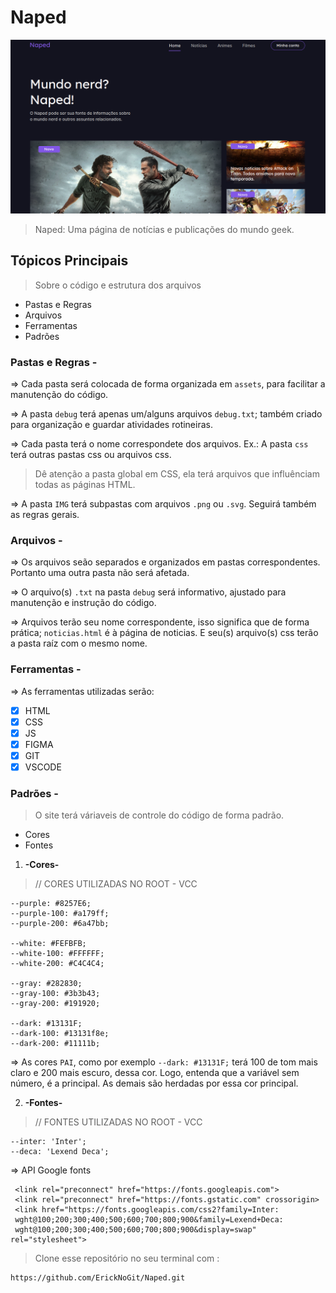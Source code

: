 # Naped

![Screenshot](screenshot.png)

> Naped: Uma página de notícias e publicações do mundo geek.

## Tópicos Principais

> Sobre o código e estrutura dos arquivos

- Pastas e Regras
- Arquivos
- Ferramentas
- Padrões

### Pastas e Regras -

=> Cada pasta será colocada de forma organizada em `assets`, para facilitar a manutenção do código.

=> A pasta `debug` terá apenas um/alguns arquivos `debug.txt`; também criado para organização e guardar atividades rotineiras.

=> Cada pasta terá o nome correspondete dos arquivos. Ex.: A pasta `css` terá outras pastas css ou arquivos css.

> Dê atenção a pasta global em CSS, ela terá arquivos que influênciam todas as páginas HTML.

=> A pasta `IMG` terá subpastas com arquivos `.png` ou `.svg`. Seguirá também as regras gerais.

### Arquivos -

=> Os arquivos seão separados e organizados em pastas correspondentes. Portanto uma outra pasta não será afetada.

=> O arquivo(s) `.txt` na pasta `debug` será informativo, ajustado para manutenção e instrução do código.

=> Arquivos terão seu nome correspondente, isso significa que de forma prática; `noticias.html` é à página de noticias. E seu(s) arquivo(s) css terão a pasta raíz com o mesmo nome.

### Ferramentas -

=> As ferramentas utilizadas serão:

- [X] HTML
- [X] CSS
- [X] JS
- [X] FIGMA
- [X] GIT
- [X] VSCODE

### Padrões -

> O site terá váriaveis de controle do código de forma padrão.

- Cores
- Fontes

1. **-Cores-**

> // CORES UTILIZADAS NO ROOT - VCC

```
--purple: #8257E6;
--purple-100: #a179ff;
--purple-200: #6a47bb;

--white: #FEFBFB;
--white-100: #FFFFFF;
--white-200: #C4C4C4;

--gray: #282830;
--gray-100: #3b3b43;
--gray-200: #191920;

--dark: #13131F;
--dark-100: #13131f8e;
--dark-200: #11111b;
```

=> As cores `PAI`, como por exemplo `--dark: #13131F;` terá 100 de tom mais claro e 200 mais escuro, dessa cor. Logo, entenda que a variável sem número, é a principal. As demais são herdadas por essa cor principal.

2. **-Fontes-**

> // FONTES UTILIZADAS NO ROOT - VCC

```
--inter: 'Inter';
--deca: 'Lexend Deca';
```
=> API Google fonts

```
 <link rel="preconnect" href="https://fonts.googleapis.com">
 <link rel="preconnect" href="https://fonts.gstatic.com" crossorigin>
 <link href="https://fonts.googleapis.com/css2?family=Inter:
 wght@100;200;300;400;500;600;700;800;900&family=Lexend+Deca:
 wght@100;200;300;400;500;600;700;800;900&display=swap" rel="stylesheet">
```

> Clone esse repositório no seu terminal com :

```
https://github.com/ErickNoGit/Naped.git
```
